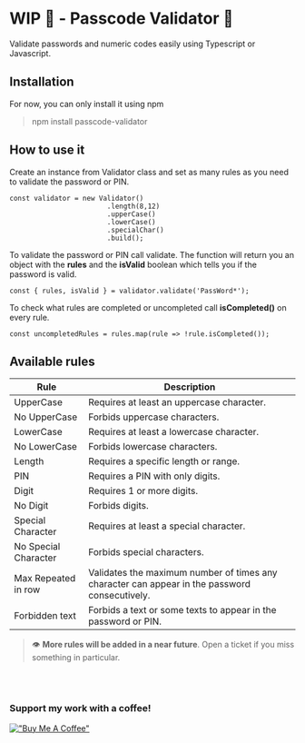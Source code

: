# WIP 🚧 - Passcode Validator 🔐
 Validate passwords and numeric codes easily using Typescript or Javascript.

## Installation
For now, you can only install it using npm
>npm install passcode-validator

## How to use it
Create an instance from Validator class and set as many rules as you need to validate the password or PIN.

    const validator = new Validator()
                            .length(8,12)
                            .upperCase()
                            .lowerCase()
                            .specialChar()
                            .build();

To validate the password or PIN call validate. The function will return you an object with the **rules** and the **isValid** boolean which tells you if the password is valid.

    const { rules, isValid } = validator.validate('PassWord*');

To check what rules are completed or uncompleted call **isCompleted()** on every rule.

    const uncompletedRules = rules.map(rule => !rule.isCompleted());

## Available rules

| Rule                 | Description                                                                                   |
|----------------------|-----------------------------------------------------------------------------------------------|
| UpperCase            | Requires at least an uppercase character.                                                     |
| No UpperCase         | Forbids uppercase characters.                                                                 |
| LowerCase            | Requires at least a lowercase character.                                                      |
| No LowerCase         | Forbids lowercase characters.                                                                 |
| Length               | Requires a specific length or range.                                                          |
| PIN                  | Requires a PIN with only digits.                                                              |
| Digit                | Requires 1 or more digits.                                                                    |
| No Digit             | Forbids digits.                                                                               |
| Special Character    | Requires at least a special character.                                                        |
| No Special Character | Forbids special characters.                                                                   |
| Max Repeated in row  | Validates the maximum number of times any character can appear in the password consecutively. |
| Forbidden text       | Forbids a text or some texts to appear in the password or PIN.                                |

> 👁 **More rules will be added in a near future**. Open a ticket if you miss something in particular.

<br/><br/>

### Support my work with a coffee!

[!["Buy Me A Coffee"](https://www.buymeacoffee.com/assets/img/custom_images/orange_img.png)](https://www.buymeacoffee.com/agestaun)


